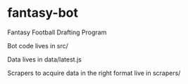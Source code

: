 fantasy-bot
===========

Fantasy Football Drafting Program

Bot code lives in src/

Data lives in data/latest.js

Scrapers to acquire data in the right format live in scrapers/
